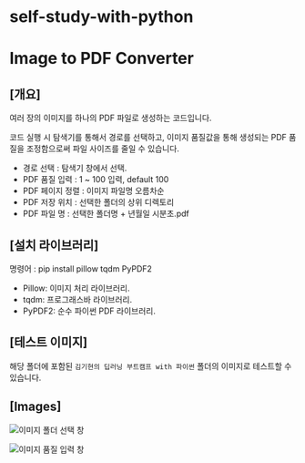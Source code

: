 # self-study-with-python


# Image to PDF Converter

[개요]
- 

여러 장의 이미지를 하나의 PDF 파일로 생성하는 코드입니다.

코드 실행 시 탐색기를 통해서 경로를 선택하고, 이미지 품질값을 통해 생성되는 PDF 품질을 조정함으로써 파일 사이즈를 줄일 수 있습니다.

- 경로 선택 : 탐색기 창에서 선택.
- PDF 품질 입력 : 1 ~ 100 입력, default 100
- PDF 페이지 정렬 : 이미지 파일명 오름차순
- PDF 저장 위치 : 선택한 폴더의 상위 디렉토리
- PDF 파일 명 : 선택한 폴더명 + 년월일 시분초.pdf

[설치 라이브러리]
-
명령어 : pip install pillow tqdm PyPDF2
- Pillow: 이미지 처리 라이브러리.
- tqdm: 프로그래스바 라이브러리.
- PyPDF2: 순수 파이썬 PDF 라이브러리.


[테스트 이미지]
- 
해당 폴더에 포함된 ```김기현의 딥러닝 부트캠프 with 파이썬``` 폴더의 이미지로 테스트할 수 있습니다.


[Images]
- 
![이미지 폴더 선택 창](readme-images/select-folder.png)

![이미지 품질 입력 창](readme-images/input-quality.png)
